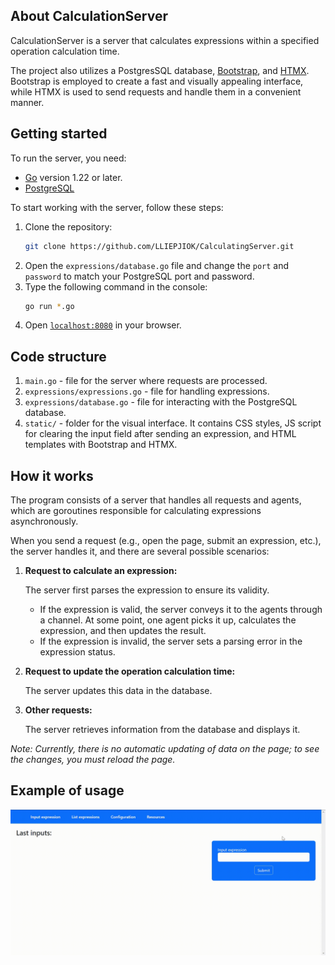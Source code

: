 ## About CalculationServer
CalculationServer is a server that calculates expressions within a specified operation calculation time.

The project also utilizes a PostgresSQL database, [Bootstrap](https://getbootstrap.com), and [HTMX](https://htmx.org). Bootstrap is employed to create a fast and visually appealing interface, while HTMX is used to send requests and handle them in a convenient manner.

## Getting started
To run the server, you need:
- [Go](https://golang.org/dl) version 1.22 or later.
- [PostgreSQL](https://postgresql.org/download)

To start working with the server, follow these steps:
1. Clone the repository:
   ```bash
   git clone https://github.com/LLIEPJIOK/CalculatingServer.git
   ```
2. Open the `expressions/database.go` file and change the `port` and `password` to match your PostgreSQL port and password.
3. Type the following command in the console:
   ```bash
   go run *.go
   ```
4. Open [`localhost:8080`](http://localhost:8080) in your browser.

## Code structure
1. `main.go` - file for the server where requests are processed.
2. `expressions/expressions.go` - file for handling expressions.
3. `expressions/database.go` - file for interacting with the PostgreSQL database.
4. `static/` - folder for the visual interface. It contains CSS styles, JS script for clearing the input field after sending an expression, and HTML templates with Bootstrap and HTMX.

## How it works
The program consists of a server that handles all requests and agents, which are goroutines responsible for calculating expressions asynchronously.

When you send a request (e.g., open the page, submit an expression, etc.), the server handles it, and there are several possible scenarios:

1. **Request to calculate an expression:**
   
   The server first parses the expression to ensure its validity.
   - If the expression is valid, the server conveys it to the agents through a channel. At some point, one agent picks it up, calculates the expression, and then updates the result.
   - If the expression is invalid, the server sets a parsing error in the expression status.

2. **Request to update the operation calculation time:**

   The server updates this data in the database.

3. **Other requests:**

   The server retrieves information from the database and displays it.

*Note: Currently, there is no automatic updating of data on the page; to see the changes, you must reload the page.*

## Example of usage
![Example of usage](https://github.com/LLIEPJIOK/CalculatingServer/blob/master/images/ServerUsage.gif)
